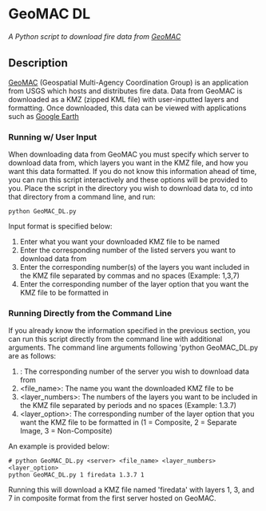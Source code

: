 # GeoMAC DL
###### A Python script to download fire data from [GeoMAC](http://www.geomac.gov/)

## Description

[GeoMAC](http://www.geomac.gov/) (Geospatial Multi-Agency Coordination Group) is an application from USGS which hosts and distributes fire data. Data from GeoMAC is downloaded as a KMZ (zipped KML file) with user-inputted layers and formatting. Once downloaded, this data can be viewed with applications such as [Google Earth](https://www.google.com/earth/)

### Running w/ User Input

When downloading data from GeoMAC you must specify which server to download data from, which layers you want in the KMZ file, and how you want this data formatted. If you do not know this information ahead of time, you can run this script interactively and these options will be provided to you. Place the script in the directory you wish to download data to, cd into that directory from a command line, and run:

```
python GeoMAC_DL.py
```

Input format is specified below:
 1. Enter what you want your downloaded KMZ file to be named
 2. Enter the corresponding number of the listed servers you want to download data from
 3. Enter the corresponding number(s) of the layers you want included in the KMZ file separated by commas and no spaces (Example: 1,3,7)
 4. Enter the corresponding number of the layer option that you want the KMZ file to be formatted in
 
### Running Directly from the Command Line

If you already know the information specified in the previous section, you can run this script directly from the command line with additional arguments. The command line arguments following 'python GeoMAC_DL.py are as follows:
1. <server>: The corresponding number of the server you wish to download data from
2. <file_name>: The name you want the downloaded KMZ file to be
3. <layer_numbers>: The numbers of the layers you want to be included in the KMZ file separated by periods and no spaces (Example: 1.3.7)
4. <layer_option>: The corresponding number of the layer option that you want the KMZ file to be formatted in (1 = Composite, 2 = Separate Image, 3 = Non-Composite)

An example is provided below:

```
# python GeoMAC_DL.py <server> <file_name> <layer_numbers> <layer_option>
python GeoMAC_DL.py 1 firedata 1.3.7 1
```

Running this will download a KMZ file named 'firedata' with layers 1, 3, and 7 in composite format from the first server hosted on GeoMAC.